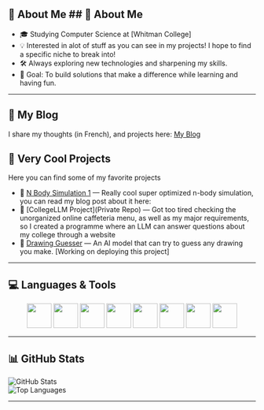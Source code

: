 
## 🌟 About Me                                           ## 🌟 About Me
- 🎓 Studying Computer Science at [Whitman College]
- 💡 Interested in alot of stuff as you can see in my projects! I hope to find a specific niche to break into!
- 🛠️ Always exploring new technologies and sharpening my skills. 
- 🎯 Goal: To build solutions that make a difference while learning and having fun.

---
## 📖 My Blog
I share my thoughts (in French), and projects here: [My Blog]((https://feverc0de.github.io/))

## 📌 Very Cool Projects
Here you can find some of my favorite projects
- 🔗 [N Body Simulation 1](https://github.com/) — Really cool super optimized n-body simulation, you can read my blog post about it here: 
- 🔗 [CollegeLLM Project](Private Repo) — Got too tired checking the unorganized online caffeteria menu, as well as my major requirements, so I created a programme where an LLM can answer questions about my college through a website
- 🔗 [Drawing Guesser](https://github.com/) — An AI model that can try to guess any drawing you make. [Working on deploying this project]  

---


## 💻 Languages & Tools

<p align="center">
  <img src="https://cdn.jsdelivr.net/gh/devicons/devicon/icons/python/python-original.svg" width="50" height="50"/>
  <img src="https://cdn.jsdelivr.net/gh/devicons/devicon/icons/cplusplus/cplusplus-original.svg" width="50" height="50"/>
  <img src="https://cdn.jsdelivr.net/gh/devicons/devicon/icons/java/java-original.svg" width="50" height="50"/>
  <img src="https://cdn.jsdelivr.net/gh/devicons/devicon/icons/javascript/javascript-original.svg" width="50" height="50"/>
  <img src="https://cdn.jsdelivr.net/gh/devicons/devicon/icons/css3/css3-original.svg" width="50" height="50"/>
  <img src="https://cdn.jsdelivr.net/gh/devicons/devicon/icons/html5/html5-original.svg" width="50" height="50"/>
  <img src="https://cdn.jsdelivr.net/gh/devicons/devicon/icons/haskell/haskell-original.svg" width="50" height="50"/>
  <img src="https://cdn.jsdelivr.net/gh/devicons/devicon/icons/latex/latex-original.svg" width="50" height="50"/>
</p>

---
## 📊 GitHub Stats
![GitHub Stats](https://github-readme-stats.vercel.app/api?username=FeverC0de&show_icons=true&theme=tokyonight)  
![Top Languages](https://github-readme-stats.vercel.app/api/top-langs/?username=FeverC0de&layout=compact&theme=tokyonight)

---
